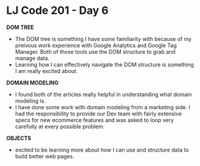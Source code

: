 # LJ Code 201 - Day 6
**DOM TREE**
- The DOM tree is something I have some familiarity with because of my preivous work experience with Google Analytics and Google Tag Manager. Both of those tools use the DOM structure to grab and manage data.
- Learning how I can effectively navigate the DOM structure is something I am really excited about.

**DOMAIN MODELING**
- I found both of the articles really helpful in understanding what domain modeling is.
- I have done some work with domain modeling from a marketing side. I had the responsibility to provide our Dev team with fairly extensive specs for new ecommerce features and was asked to loop very carefully at every possible problem.

**OBJECTS**
- excited to be learning more about how I can use and structure data to build better web pages.
